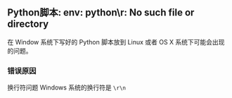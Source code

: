 ## Python脚本: env: python\r: No such file or directory

在 Window 系统下写好的 Python 脚本放到 Linux 或者 OS X 系统下可能会出现的问题。

### 错误原因

换行符问题 Windows 系统的换行符是 `\r\n`

